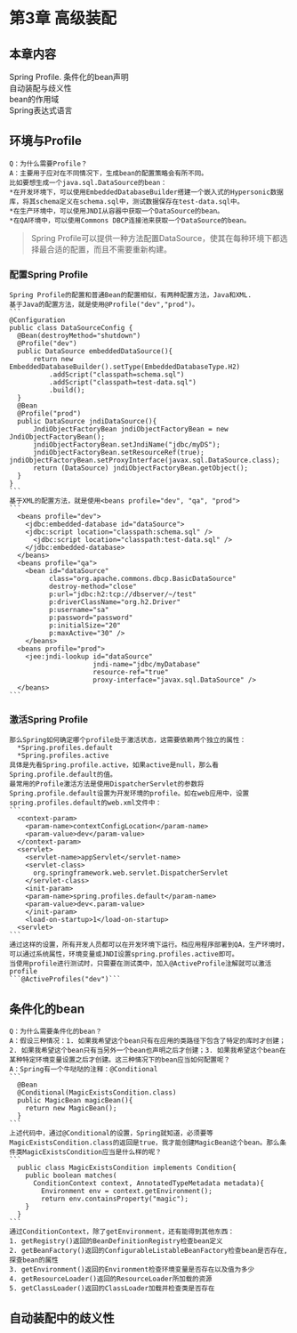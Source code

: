 # 第3章 高级装配

## 本章内容
  Spring Profile. 
  条件化的bean声明  
  自动装配与歧义性  
  bean的作用域  
  Spring表达式语言  

## 环境与Profile   
    Q：为什么需要Profile？  
    A：主要用于应对在不同情况下，生成bean的配置策略会有所不同。  
    比如要想生成一个java.sql.DataSource的bean：  
    *在开发环境下，可以使用EmbeddedDatabaseBuilder搭建一个嵌入式的Hypersonic数据库，将其schema定义在schema.sql中，测试数据保存在test-data.sql中。  
    *在生产环境中，可以使用JNDI从容器中获取一个DataSource的bean。  
    *在QA环境中，可以使用Commons DBCP连接池来获取一个DataSource的bean。  

  >Spring Profile可以提供一种方法配置DataSource，使其在每种环境下都选择最合适的配置，而且不需要重新构建。  

  ### 配置Spring Profile
    Spring Profile的配置和普通Bean的配置相似，有两种配置方法，Java和XML.  
    基于Java的配置方法，就是使用@Profile("dev","prod")。  
    ```
    @Configuration  
    public class DataSourceConfig {  
      @Bean(destroyMethod="shutdown")  
      @Profile("dev")  
      public DataSource embeddedDataSource(){  
          return new EmbeddedDatabaseBuilder().setType(EmbeddedDatabaseType.H2)  
              .addScript("classpath=schema.sql")  
              .addScript("classpath=test-data.sql")  
              .build();  
      }  
      @Bean   
      @Profile("prod")  
      public DataSource jndiDataSource(){  
          JndiObjectFactoryBean jndiObjectFactoryBean = new JndiObjectFactoryBean();  
          jndiObjectFactoryBean.setJndiName("jdbc/myDS");  
          jndiObjectFactoryBean.setResourceRef(true);              jndiObjectFactoryBean.setProxyInterface(javax.sql.DataSource.class);  
          return (DataSource) jndiObjectFactoryBean.getObject();  
      }  
    }  
    ```
    基于XML的配置方法，就是使用<beans profile="dev", "qa", "prod">  
    ```
      <beans profile="dev">
        <jdbc:embedded-database id="dataSource">
        <jdbc:script location="classpath:schema.sql" />
          <jdbc:script location="classpath:test-data.sql" />
        </jdbc:embedded-database>
      </beans>
      <beans profile="qa">
        <bean id="dataSource"
              class="org.apache.commons.dbcp.BasicDataSource"
              destroy-method="close"
              p:url="jdbc:h2:tcp://dbserver/~/test"
              p:driverClassName="org.h2.Driver"
              p:username="sa"
              p:password="password"
              p:initialSize="20"
              p:maxActive="30" />
        </beans>
      <beans profile="prod">
        <jee:jndi-lookup id="dataSource"
                         jndi-name="jdbc/myDatabase"
                         resource-ref="true"
                         proxy-interface="javax.sql.DataSource" />
      </beans>
    ```

  ### 激活Spring Profile
    那么Spring如何确定哪个profile处于激活状态，这需要依赖两个独立的属性：  
      *Spring.profiles.default  
      *Spring.profiles.active
    具体是先看Spring.profile.active，如果active是null，那么看Spring.profile.default的值。  
    最常用的Profile激活方法是使用DispatcherServlet的参数将Spring.profile.default设置为开发环境的profile。如在web应用中，设置spring.profiles.default的web.xml文件中： 
    ```
      <context-param>
        <param-name>contextConfigLocation</param-name>
        <param-value>dev</param-value>
      </context-param>
      <servlet>
        <servlet-name>appServlet</servlet-name>
        <servlet-class>
          org.springframework.web.servlet.DispatcherServlet
        </servlet-class>
        <init-param>
        <param-name>spring.profiles.default</param-name>
        <param-value>dev<.param-value>
        </init-param>
        <load-on-startup>1</load-on-startup>
      <servlet>
    ```
    通过这样的设置，所有开发人员都可以在开发环境下运行。档应用程序部署到QA，生产环境时，可以通过系统属性，环境变量或JNDI设置spring.profiles.active即可。  
    当使用profile进行测试时，只需要在测试类中，加入@ActiveProfile注解就可以激活profile  
    ```@ActiveProfiles("dev")```

## 条件化的bean
    Q：为什么需要条件化的bean？
    A：假设三种情况：1. 如果我希望这个bean只有在应用的类路径下包含了特定的库时才创建；2. 如果我希望这个bean只有当另外一个bean也声明之后才创建；3. 如果我希望这个bean在某种特定环境变量设置之后才创建。这三种情况下的bean应当如何配置呢？
    A：Spring有一个牛哒哒的注释：@Conditional    
    ```
      @Bean
      @Conditional(MagicExistsCondition.class)
      public MagicBean magicBean(){
        return new MagicBean();
      }
    ``` 
    上述代码中，通过@Conditional的设置，Spring就知道，必须要等MagicExistsCondition.class的返回是true，我才能创建MagicBean这个bean。那么条件类MagicExistsCondition应当是什么样的呢？  
    ```
      public class MagicExistsCondition implements Condition{
        public boolean matches(
          ConditionContext context, AnnotatedTypeMetadata metadata){
            Environment env = context.getEnvironment();
            return env.containsProperty("magic");
        }
      }
    ```
    通过ConditionContext，除了getEnvironment，还有能得到其他东西：  
    1. getRegistry()返回的BeanDefinitionRegistry检查bean定义  
    2. getBeanFactory()返回的ConfigurableListableBeanFactory检查bean是否存在,探查bean的属性
    3. getEnvironment()返回的Environment检查环境变量是否存在以及值为多少
    4. getResourceLoader()返回的ResourceLoader所加载的资源
    5. getClassLoader()返回的ClassLoader加载并检查类是否存在

## 自动装配中的歧义性


  